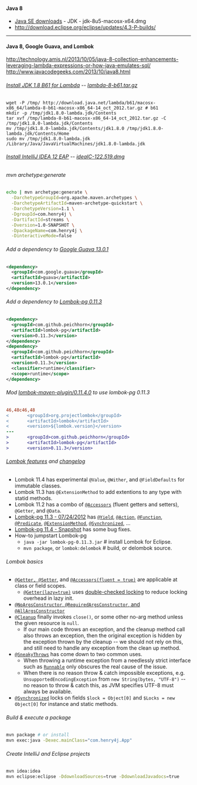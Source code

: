#### Java 8

* [Java SE downloads](http://www.oracle.com/technetwork/java/javase/downloads/) - JDK  - jdk-8u5-macosx-x64.dmg 
* http://download.eclipse.org/eclipse/updates/4.3-P-builds/

***

#### Java 8, Google Guava, and Lombok 

http://technology.amis.nl/2013/10/05/java-8-collection-enhancements-leveraging-lambda-expressions-or-how-java-emulates-sql/
http://www.javacodegeeks.com/2013/10/java8.html

###### [Install JDK 1.8 B61 for Lambda](http://jdk8.java.net/lambda/) -- [lambda-8-b61.tar.gz](http://download.java.net/lambda/b61/macosx-x86_64/lambda-8-b61-macosx-x86_64-14_oct_2012.tar.gz)

    wget -P /tmp/ http://download.java.net/lambda/b61/macosx-x86_64/lambda-8-b61-macosx-x86_64-14_oct_2012.tar.gz # b61
    mkdir -p /tmp/jdk1.8.0-lambda.jdk/Contents
    tar xvf /tmp/lambda-8-b61-macosx-x86_64-14_oct_2012.tar.gz -C /tmp/jdk1.8.0-lambda.jdk/Contents
    mv /tmp/jdk1.8.0-lambda.jdk/Contents/jdk1.8.0 /tmp/jdk1.8.0-lambda.jdk/Contents/Home
    sudo mv /tmp/jdk1.8.0-lambda.jdk /Library/Java/JavaVirtualMachines/jdk1.8.0-lambda.jdk

###### [Install IntelliJ IDEA 12 EAP](http://confluence.jetbrains.net/display/IDEADEV/IDEA+12+EAP) -- [ideaIC-122.519.dmg](http://download.jetbrains.com/idea/ideaIC-122.519.dmg)

###### mvn archetype:generate

```bash
echo | mvn archetype:generate \
  -DarchetypeGroupId=org.apache.maven.archetypes \
  -DarchetypeArtifactId=maven-archetype-quickstart \
  -DarchetypeVersion=1.1 \
  -DgroupId=com.henry4j \
  -DartifactId=streams \
  -Dversion=1.0-SNAPSHOT \
  -DpackageName=com.henry4j \
  -DinteractiveMode=false
```

###### Add a dependency to [Google Guava 13.0.1](https://oss.sonatype.org/content/repositories/releases/com/google/guava/guava/13.0.1/)

```xml
<dependency>
  <groupId>com.google.guava</groupId>
  <artifactId>guava</artifactId>
  <version>13.0.1</version>
</dependency>
```

###### Add a dependency to [Lombok-pg 0.11.3](https://oss.sonatype.org/content/repositories/releases/com/github/peichhorn/lombok-pg/0.11.3/)

```xml
<dependency>
  <groupId>com.github.peichhorn</groupId>
  <artifactId>lombok-pg</artifactId>
  <version>0.11.3</version>
</dependency>
<dependency>
  <groupId>com.github.peichhorn</groupId>
  <artifactId>lombok-pg</artifactId>
  <version>0.11.3</version>
  <classifier>runtime</classifier>
  <scope>runtime</scope>
</dependency>
```

###### Mod [lombok-maven-plugin/0.11.4.0](http://awhitford.github.com/lombok.maven/lombok-maven-plugin/dependencies.html) to use lombok-pg 0.11.3

```diff
46,48c46,48
<       <groupId>org.projectlombok</groupId>
<       <artifactId>lombok</artifactId>
<       <version>${lombok.version}</version>
---
>       <groupId>com.github.peichhorn</groupId>
>       <artifactId>lombok-pg</artifactId>
>       <version>0.11.3</version>
```

###### [Lombok features](http://projectlombok.org/features/) and [changelog](http://projectlombok.org/changelog.html)

* Lombok 11.4 has experimental `@Value`, `@Wither`, and `@FieldDefaults` for immutable classes.
* Lombok 11.3 has `@ExtensionMethod` to add extentions to any type with statid methods.
* Lombok 11.2 has a combo of [`@Accessors`](http://projectlombok.org/features/experimental/Accessors.html) (fluent getters and setters), `@Getter`, and `@Data`.
* [Lombok-pg 11.3 - 07/24/2012](https://github.com/peichhorn/lombok-pg/wiki) has [`@Yield`](https://github.com/peichhorn/lombok-pg/wiki/Yield), [`@Action`](https://github.com/peichhorn/lombok-pg/wiki/%40Action), [`@Function`](https://github.com/peichhorn/lombok-pg/wiki/%40Function), [`@Predicate`](https://github.com/peichhorn/lombok-pg/wiki/%40Predicate), [`@ExtensionMethod`](https://github.com/peichhorn/lombok-pg/wiki/%40ExtensionMethod), [`@Synchronized`](http://projectlombok.org/features/Synchronized.html), ...
* [Lombok-pg 11.4 - Snapshot](https://oss.sonatype.org/content/repositories/snapshots/com/github/peichhorn/lombok-pg/0.11.4-SNAPSHOT/) has some bug fixes.
* How-to jumpstart Lombok-pg
  * `java -jar lombok-pg-0.11.3.jar` # install Lombok for Eclipse.
  * `mvn package`, or `lombok:delombok` # build, or delombok source.

###### Lombok basics

* [`@Getter, @Setter`](http://projectlombok.org/features/GetterSetter.html), and [`@Accessors(fluent = true)`](http://projectlombok.org/features/experimental/Accessors.html) are applicable at class or field scopes.
  * [`@Getter(lazy=true)`](http://projectlombok.org/features/GetterLazy.html) uses [double-checked locking](http://en.wikipedia.org/wiki/Double-checked_locking) to reduce locking overhead in lazy init.
* [`@NoArgsConstructor`, `@RequiredArgsConstructor`, and `@AllArgsConstructor`](http://projectlombok.org/features/Constructor.html)
* [`@Cleanup`](http://projectlombok.org/features/Cleanup.html) finally invokes `close()`, or some other no-arg method unless the given resource is `null`.
  * If our main code throws an exception, and the cleanup method call also throws an exception, then the original exception is hidden by the exception thrown by the cleanup -- we should not rely on this, and still need to handle any exception from the clean up method.
* [`@SneakyThrows`](http://projectlombok.org/features/SneakyThrows.html) has come down to two common uses.
  * When throwing a runtime exception from a needlessly strict interface such as [`Runnable`](http://docs.oracle.com/javase/7/docs/api/java/lang/Runnable.html) only obscures the real cause of the issue.
  * When there is no reason throw & catch impossible exceptions, e.g. `UnsupportedEncodingException` from `new String(bytes, "UTF-8")` -- no reason to throw & catch this, as JVM specifies UTF-8 must always be available.
* [`@Synchronized`](http://projectlombok.org/features/Synchronized.html) locks on fields `$lock = Object[0]` and `$Locks = new Object[0]` for instance and static methods.

###### Build & execute a package

```bash
mvn package # or install
mvn exec:java -Dexec.mainClass="com.henry4j.App"
```

###### Create IntelliJ and Eclipse projects

```bash
mvn idea:idea
mvn eclipse:eclipse -DdownloadSources=true -DdownloadJavadocs=true
```
